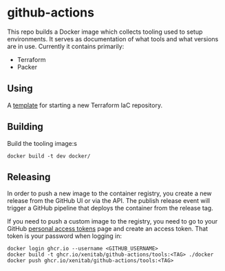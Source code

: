 # github-actions

This repo builds a Docker image which collects tooling used to setup environments. It serves as documentation of what tools and what versions are in use. Currently it contains primarily:

- Terraform
- Packer

## Using

A [template](./docker/template) for starting a new Terraform IaC repository.

## Building

Build the tooling image:s

```shell
docker build -t dev docker/
```

## Releasing

In order to push a new image to the container registry, you create a new release from the GitHub UI or via the API. The publish release event will trigger a GitHub pipeline that deploys the container from the release tag.

If you need to push a custom image to the registry, you need to go to your GitHub [personal access tokens](https://github.com/settings/tokens) page and create an access token. That token is your password when logging in:

```shell
docker login ghcr.io --username <GITHUB_USERNAME>
docker build -t ghcr.io/xenitab/github-actions/tools:<TAG> ./docker
docker push ghcr.io/xenitab/github-actions/tools:<TAG>
```
